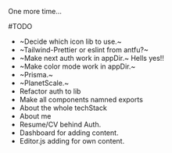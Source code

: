 One more time...

#TODO

- ~Decide which icon lib to use.~
- ~Tailwind-Prettier or eslint from antfu?~
- ~Make next auth work in appDir.~ Hells yes!!
- ~Make color mode work in appDir.~
- ~Prisma.~
- ~PlanetScale.~
- Refactor auth to lib
- Make all components namned exports
- About the whole techStack
- About me
- Resume/CV behind Auth.
- Dashboard for adding content.
- Editor.js adding for own content.
